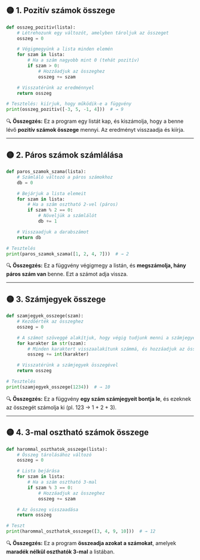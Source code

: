 

## 🟡 1. **Pozitív számok összege**

```python
def osszeg_pozitiv(lista):
    # Létrehozunk egy változót, amelyben tároljuk az összeget
    osszeg = 0

    # Végigmegyünk a lista minden elemén
    for szam in lista:
        # Ha a szám nagyobb mint 0 (tehát pozitív)
        if szam > 0:
            # Hozzáadjuk az összeghez
            osszeg += szam

    # Visszatérünk az eredménnyel
    return osszeg

# Tesztelés: kiírjuk, hogy működik-e a függvény
print(osszeg_pozitiv([-3, 5, -1, 4]))  # → 9
```

🔍 **Összegzés:**
Ez a program egy listát kap, és kiszámolja, hogy a benne lévő **pozitív számok összege** mennyi. Az eredményt visszaadja és kiírja.

---

## 🟡 2. **Páros számok számlálása**

```python
def paros_szamok_szama(lista):
    # Számláló változó a páros számokhoz
    db = 0

    # Bejárjuk a lista elemeit
    for szam in lista:
        # Ha a szám osztható 2-vel (páros)
        if szam % 2 == 0:
            # Növeljük a számlálót
            db += 1

    # Visszaadjuk a darabszámot
    return db

# Tesztelés
print(paros_szamok_szama([1, 2, 4, 7]))  # → 2
```

🔍 **Összegzés:**
Ez a függvény végigmegy a listán, és **megszámolja, hány páros szám van** benne. Ezt a számot adja vissza.

---

## 🟡 3. **Számjegyek összege**

```python
def szamjegyek_osszege(szam):
    # Kezdőérték az összeghez
    osszeg = 0

    # A számot szöveggé alakítjuk, hogy végig tudjunk menni a számjegyein
    for karakter in str(szam):
        # Minden karaktert visszaalakítunk számmá, és hozzáadjuk az összeghez
        osszeg += int(karakter)

    # Visszatérünk a számjegyek összegével
    return osszeg

# Tesztelés
print(szamjegyek_osszege(1234))  # → 10
```

🔍 **Összegzés:**
Ez a függvény **egy szám számjegyeit bontja le**, és ezeknek az összegét számolja ki (pl. 123 → 1 + 2 + 3).

---

## 🟡 4. **3-mal osztható számok összege**

```python
def harommal_oszthatok_osszege(lista):
    # Összeg tárolásához változó
    osszeg = 0

    # Lista bejárása
    for szam in lista:
        # Ha a szám osztható 3-mal
        if szam % 3 == 0:
            # Hozzáadjuk az összeghez
            osszeg += szam

    # Az összeg visszaadása
    return osszeg

# Teszt
print(harommal_oszthatok_osszege([3, 4, 9, 10]))  # → 12
```

🔍 **Összegzés:**
Ez a program **összeadja azokat a számokat**, amelyek **maradék nélkül oszthatók 3-mal** a listában.

